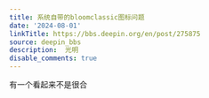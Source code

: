 ```yaml
---
title: 系统自带的bloomclassic图标问题
date: '2024-08-01'
linkTitle: https://bbs.deepin.org/en/post/275875
source: deepin_bbs
description:  光明 
disable_comments: true
---
```

有一个看起来不是很合
